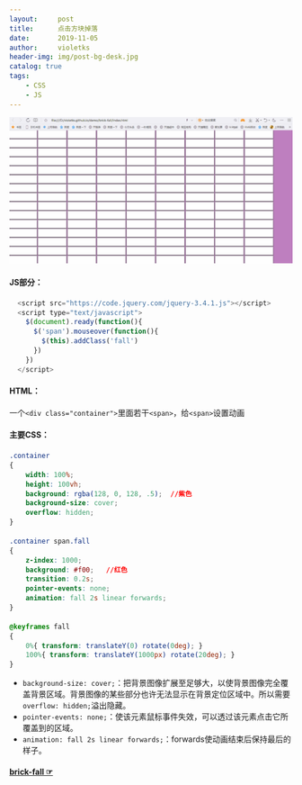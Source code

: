 ```yaml
---
layout:     post
title:      点击方块掉落
date:       2019-11-05
author:     violetks
header-img: img/post-bg-desk.jpg
catalog: true
tags:
    - CSS
    - JS
---
```


![brick-fall](/img/brick-fall.gif)

#### JS部分：

```javascript
  <script src="https://code.jquery.com/jquery-3.4.1.js"></script>
  <script type="text/javascript">
    $(document).ready(function(){
      $('span').mouseover(function(){
        $(this).addClass('fall')
      })
    })
  </script>
```
#### HTML：
一个`<div class="container">`里面若干`<span>`，给`<span>`设置动画<br>
#### 主要CSS：
```css
.container
{
    width: 100%;
    height: 100vh;
    background: rgba(128, 0, 128, .5);  //紫色
    background-size: cover;
    overflow: hidden;
}

.container span.fall
{
    z-index: 1000;
    background: #f00;   //红色
    transition: 0.2s;
    pointer-events: none;
    animation: fall 2s linear forwards;
}

@keyframes fall
{
    0%{ transform: translateY(0) rotate(0deg); }
    100%{ transform: translateY(1000px) rotate(20deg); }
}
```
- `background-size: cover;`：把背景图像扩展至足够大，以使背景图像完全覆盖背景区域。背景图像的某些部分也许无法显示在背景定位区域中。所以需要`overflow: hidden;`溢出隐藏。<br>
- `pointer-events: none;`：使该元素鼠标事件失效，可以透过该元素点击它所覆盖到的区域。<br>
- `animation: fall 2s linear forwards;`：forwards使动画结束后保持最后的样子。

#### [brick-fall ☞](/demo/brick-fall/index.html)
